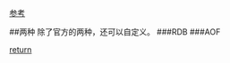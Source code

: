 [参考](https://blog.csdn.net/u011784767/article/details/76824822)

##两种
除了官方的两种，还可以自定义。
###RDB
###AOF





[return](README.md)